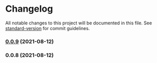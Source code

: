 # Changelog

All notable changes to this project will be documented in this file. See [standard-version](https://github.com/conventional-changelog/standard-version) for commit guidelines.

### [0.0.9](https://github.com/mjobuda/hardhat-fe/compare/v0.0.8...v0.0.9) (2021-08-12)

### 0.0.8 (2021-08-12)
